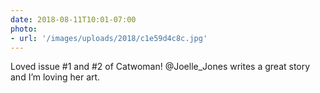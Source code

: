 ```yaml
---
date: 2018-08-11T10:01-07:00
photo:
- url: '/images/uploads/2018/c1e59d4c8c.jpg'
---
```

Loved issue #1 and #2 of Catwoman! @Joelle_Jones writes a great story and I’m loving her art.

